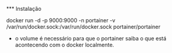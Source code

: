 *** Instalação

docker run -d -p 9000:9000 -n portainer -v /var/run/docker.sock:/var/run/docker.sock portainer/portainer

- o volume é necessário para que o portainer saiba o que está acontecendo com o docker localmente.